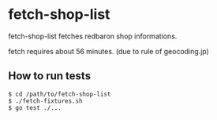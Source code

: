 fetch-shop-list
==================================================

fetch-shop-list fetches redbaron shop informations.

fetch requires about 56 minutes. (due to rule of geocoding.jp)

## How to run tests

```
$ cd /path/to/fetch-shop-list
$ ./fetch-fixtures.sh
$ go test ./...
```

